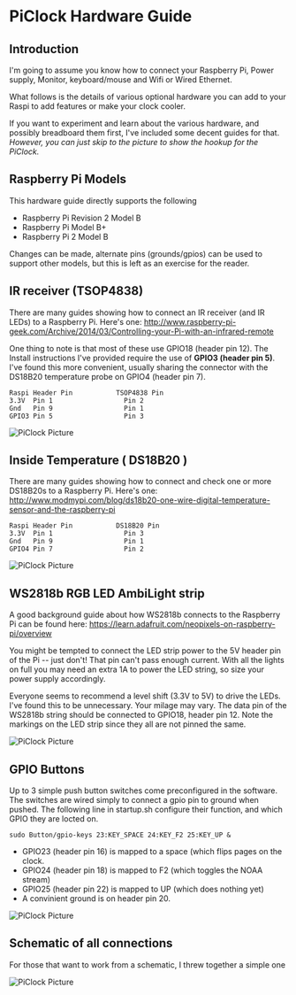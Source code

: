 # PiClock Hardware Guide

## Introduction

I'm going to assume you know how to connect your Raspberry Pi, Power supply, Monitor, 
keyboard/mouse and Wifi or Wired Ethernet.

What follows is the details of various optional hardware you can add to your Raspi
to add features or make your clock cooler.

If you want to experiment and learn about the various hardware, and possibly breadboard
them first, I've included some decent guides for that. *However, you can just skip to the
picture to show the hookup for the PiClock.*

## Raspberry Pi Models

This hardware guide directly supports the following

* Raspberry Pi Revision 2 Model B
* Raspberry Pi Model B+
* Raspberry Pi 2 Model B

Changes can be made, alternate pins (grounds/gpios) can be used to support
other models, but this is left as an exercise for the reader.


## IR receiver (TSOP4838)

There are many guides showing how to connect an IR receiver (and IR LEDs) to a Raspberry Pi.
Here's one: http://www.raspberry-pi-geek.com/Archive/2014/03/Controlling-your-Pi-with-an-infrared-remote

One thing to note is that most of these use GPIO18 (header pin 12).  The Install instructions I've provided
require the use of **GPIO3 (header pin 5)**.  I've found this more convenient, usually sharing the connector
with the DS18B20 temperature probe on GPIO4 (header pin 7). 

```
Raspi Header Pin           TSOP4838 Pin
3.3V  Pin 1                  Pin 2
Gnd   Pin 9                  Pin 1
GPIO3 Pin 5                  Pin 3
```
![PiClock Picture](https://raw.githubusercontent.com/n0bel/PiClock/master/Documentation/tsop4838.jpg)

## Inside Temperature ( DS18B20 )

There are many guides showing how to connect and check one or more DS18B20s to
a Raspberry Pi.   Here's one: http://www.modmypi.com/blog/ds18b20-one-wire-digital-temperature-sensor-and-the-raspberry-pi

```
Raspi Header Pin           DS18B20 Pin
3.3V  Pin 1                  Pin 3
Gnd   Pin 9                  Pin 1
GPIO4 Pin 7                  Pin 2
```

![PiClock Picture](https://raw.githubusercontent.com/n0bel/PiClock/master/Documentation/ds18b20.jpg)


## WS2818b RGB LED AmbiLight strip

A good background guide about how WS2818b connects to the Raspberry Pi can be found here:
https://learn.adafruit.com/neopixels-on-raspberry-pi/overview

You might be tempted to connect the LED strip power to the 5V header pin of the Pi -- just don't!
That pin can't pass enough current.   With all the lights on full you may need an extra 1A to
power the LED string, so size your power supply accordingly.

Everyone seems to recommend a level shift (3.3V to 5V) to drive the LEDs.   I've found this to
be unnecessary.  Your milage may vary.  The data pin of the WS2818b string should be connected
to GPIO18, header pin 12.   Note the markings on the LED strip since they all are not pinned
the same.

![PiClock Picture](https://raw.githubusercontent.com/n0bel/PiClock/master/Documentation/NeoPixel.jpg)

## GPIO Buttons

Up to 3 simple push button switches come preconfigured in the software. The switches are
wired simply to connect a gpio pin to ground when pushed. The following line
in startup.sh configure their function, and which GPIO they are locted on.
```
sudo Button/gpio-keys 23:KEY_SPACE 24:KEY_F2 25:KEY_UP &
```
 * GPIO23 (header pin 16) is mapped to a space (which flips pages on the clock.
 * GPIO24 (header pin 18) is mapped to F2 (which toggles the NOAA stream)
 * GPIO25 (header pin 22) is mapped to UP (which does nothing yet)
 * A convinient ground is on header pin 20.
 
![PiClock Picture](https://raw.githubusercontent.com/n0bel/PiClock/master/Documentation/gpiobuttons.jpg)


## Schematic of all connections

For those that want to work from a schematic, I threw together a simple one

![PiClock Picture](https://raw.githubusercontent.com/n0bel/PiClock/master/Documentation/Hardware_Schematic.png)



